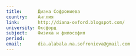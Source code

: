 ```yaml
---
title:      Диана Софрониева
country:    Англия
link:       http://diana-oxford.blogspot.com/ 
university: Оксфорд
subject:    Физика и философия
period:     
email:      dia.alabala.na.sofronieva@gmail.com
---
```

